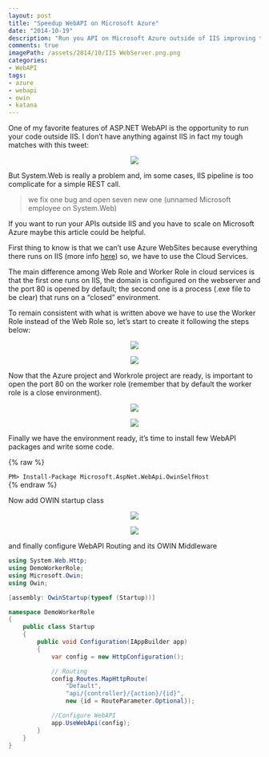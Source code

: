 ```yaml
---
layout: post
title: "Speedup WebAPI on Microsoft Azure"
date: "2014-10-19"
description: "Run you API on Microsoft Azure outside of IIS improving the performance, scalability and much more"
comments: true
imagePath: /assets/2014/10/IIS WebServer.png.png
categories:
- WebAPI
tags:
- azure
- webapi
- owin
- katana
---
```


One of my favorite features of ASP.NET WebAPI is the opportunity to run your code outside IIS. I don’t have anything against IIS in fact my tough matches with this tweet:

<p style="text-align:center">
  <img src="{{ site.url }}/assets/2014/11/IIS WebServer.png" style="text-align:center" />
</p>

But System.Web is really a problem and, im some cases, IIS pipeline is too complicate for a simple REST call.

>we fix one bug and open seven new one (unnamed Microsoft employee on System.Web)

If you want to run your APIs outside IIS and you have to scale on Microsoft Azure maybe this article could be helpful.

First thing to know is that we can’t use Azure WebSites because everything there runs on IIS (more info [here](http://tostring.it/2014/07/09/nodejs-azure-and-iis/)) so, we have to use the Cloud Services.

The main difference among Web Role and Worker Role in cloud services is that the first one runs on IIS, the domain is configured on the webserver and the port 80 is opened by default; the second one is a process (.exe file to be clear) that runs on a “closed” environment.

To remain consistent with what is written above we have to use the Worker Role instead of the Web Role so, let’s start to create it following the steps below:

<p style="text-align:center">
  <img src="{{ site.url }}/assets/2014/11/001.png" style="text-align:center" />
</p>

<p style="text-align:center">
  <img src="{{ site.url }}/assets/2014/11/002.png" style="text-align:center" />
</p>

Now that the Azure project and Workrole project are ready, is important to open the port 80 on the worker role (remember that by default the worker role is a close environment).

<p style="text-align:center">
  <img src="{{ site.url }}/assets/2014/11/003.png" style="text-align:center" />
</p>

<p style="text-align:center">
  <img src="{{ site.url }}/assets/2014/11/004.png" style="text-align:center" />
</p>

Finally we have the environment ready, it’s time to install few WebAPI packages and write some code.

{% raw %}
<div class="nuget-badge">
    <code>PM&gt; Install-Package Microsoft.AspNet.WebApi.OwinSelfHost</code>
</div>
{% endraw %}

Now add OWIN startup class

<p style="text-align:center">
  <img src="{{ site.url }}/assets/2014/11/005.png" style="text-align:center" />
</p>

<p style="text-align:center">
  <img src="{{ site.url }}/assets/2014/11/006.png" style="text-align:center" />
</p>

and finally configure WebAPI Routing and its OWIN Middleware

```csharp
using System.Web.Http;
using DemoWorkerRole;
using Microsoft.Owin;
using Owin;

[assembly: OwinStartup(typeof (Startup))]

namespace DemoWorkerRole
{
	public class Startup
	{
		public void Configuration(IAppBuilder app)
		{
			var config = new HttpConfiguration();

			// Routing
			config.Routes.MapHttpRoute(
				"Default",
				"api/{controller}/{action}/{id}",
				new {id = RouteParameter.Optional});

			//Configure WebAPI
			app.UseWebApi(config);
		}
	}
}

```
